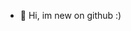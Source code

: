 - 👋 Hi, im new on github :)

<!---
Foozy98/Foozy98 is a ✨ special ✨ repository because its `README.md` (this file) appears on your GitHub profile.
You can click the Preview link to take a look at your changes.
--->
